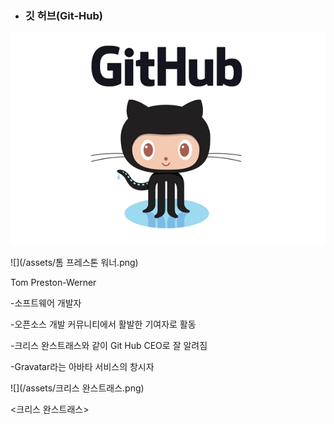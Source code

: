 * ### 깃 허브\(Git-Hub\)

![](/assets/옥토캣.png)

![](/assets/톰 프레스톤 워너.png)

Tom Preston-Werner

-소프트웨어 개발자

-오픈소스 개발 커뮤니티에서 활발한 기여자로 활동

-크리스 완스트래스와 같이 Git Hub CEO로  잘 알려짐

-Gravatar라는 아바타 서비스의 창시자

![](/assets/크리스 완스트래스.png)

&lt;크리스 완스트래스&gt;

